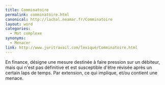 ```yaml
---
title: Comminatoire
permalink: comminatoire.html
canonical: http://lachal.neamar.fr/Comminatoire
layout: word
categories:
  - Mot complexe
synonyms:
  - Menacer
link: http://www.juritravail.com/lexique/Comminatoire.html
---
```


En finance, désigne une mesure destinée à faire pression sur un débiteur, mais qui n'est pas définitive et est susceptible d'être révisée après un certain laps de temps.
Par extension, ce qui implique, et/ou contient une menace. 

